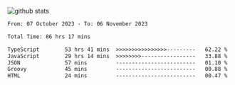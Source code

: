
![github stats](https://github-readme-stats.vercel.app/api?username=realmahd1&show_icons=true&theme=codeSTACKr&hide_rank=true&count_private=true)

<!--START_SECTION:waka-->

```txt
From: 07 October 2023 - To: 06 November 2023

Total Time: 86 hrs 17 mins

TypeScript        53 hrs 41 mins  >>>>>>>>>>>>>>>>---------   62.22 %
JavaScript        29 hrs 14 mins  >>>>>>>>-----------------   33.88 %
JSON              57 mins         -------------------------   01.10 %
Groovy            45 mins         -------------------------   00.88 %
HTML              24 mins         -------------------------   00.47 %
```

<!--END_SECTION:waka-->
